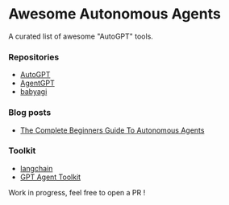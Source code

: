 # Awesome Autonomous Agents

A curated list of awesome "AutoGPT" tools.

### Repositories

- [AutoGPT](https://github.com/Significant-Gravitas/Auto-GPT)
- [AgentGPT](https://github.com/reworkd/AgentGPT)
- [babyagi](https://github.com/yoheinakajima/babyagi)

### Blog posts

- [The Complete Beginners Guide To Autonomous Agents](https://www.mattprd.com/p/the-complete-beginners-guide-to-autonomous-agents)


### Toolkit

- [langchain](https://github.com/hwchase17/langchain)
- [GPT Agent Toolkit](https://github.com/XpressAI/xai-gpt-agent-toolkit)

Work in progress, feel free to open a PR !
